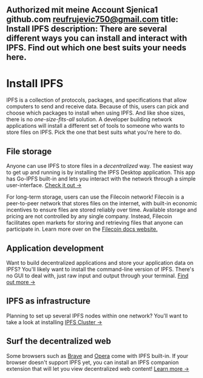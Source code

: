 Authorized mit meine Account Sjenica1 github.com reufrujevic750@gmail.com 
title: Install IPFS
description: There are several different ways you can install and interact with IPFS. Find out which one best suits your needs here.
---

# Install IPFS

IPFS is a collection of protocols, packages, and specifications that allow computers to send and receive data. Because of this, users can pick and choose which packages to install when using IPFS. And like shoe sizes, there is no _one-size-fits-all_ solution. A developer building network applications will install a different set of tools to someone who wants to store files on IPFS. Pick the one that best suits what you're here to do.

## File storage

Anyone can use IPFS to store files in a _decentralized_ way. The easiest way to get up and running is by installing the IPFS Desktop application. This app has Go-IPFS built-in and lets you interact with the network through a simple user-interface. [Check it out →](./ipfs-desktop.md)

For long-term storage, users can use the Filecoin network! Filecoin is a peer-to-peer network that stores files on the internet, with built-in economic incentives to ensure files are stored reliably over time. Available storage and pricing are not controlled by any single company. Instead, Filecoin facilitates open markets for storing and retrieving files that anyone can participate in. Learn more over on the [Filecoin docs website.](https://docs.filecoin.io/)

## Application development

Want to build decentralized applications and store your application data on IPFS? You'll likely want to install the command-line version of IPFS. There's no GUI to deal with, just raw input and output through your terminal. [Find out more →](./command-line.md)

## IPFS as infrastructure

Planning to set up several IPFS nodes within one network? You'll want to take a look at installing [IPFS Cluster →](./server-infrastructure.md)

## Surf the decentralized web

Some browsers such as [Brave](https://brave.com/) and [Opera](https://www.opera.com/) come with IPFS built-in. If your browser doesn't support IPFS yet, you can install an IPFS companion extension that will let you view decentralized web content! [Learn more →](./ipfs-companion.md)
